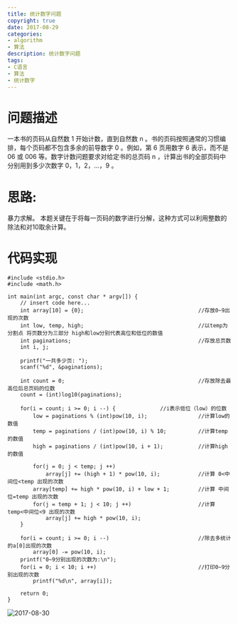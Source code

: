 ```yaml
---
title: 统计数字问题
copyright: true
date: 2017-08-29
categories: 
- algorithm
- 算法
description: 统计数字问题
tags:
- C语言
- 算法
- 统计数字
---
```


# 问题描述

一本书的页码从自然数 1 开始计数，直到自然数 n 。书的页码按照通常的习惯编排，每个页码都不包含多余的前导数字 0 。例如，第 6 页用数字 6 表示，而不是 06 或 006 等。数字计数问题要求对给定书的总页码 n ，计算出书的全部页码中分别用到多少次数字 0，1，2，...，9 。


# 思路:
  
暴力求解。
本题关键在于将每一页码的数字进行分解，这种方式可以利用整数的除法和对10取余计算。


# 代码实现

```
#include <stdio.h>
#include <math.h>
    
int main(int argc, const char * argv[]) {
    // insert code here...
    int array[10] = {0};                                    //存放0~9出现的次数
    int low, temp, high;                                    //以temp为分割点 将页数分为三部分 high和low分别代表高位和低位的数值 
    int paginations;                                        //存放总页数
    int i, j;
    
    printf("一共多少页: ");
    scanf("%d", &paginations);
    
    int count = 0;                                          //存放除去最高位后总页码的位数
    count = (int)log10(paginations);
    
    for(i = count; i >= 0; i --) { 				//i表示低位（low）的位数
        low = paginations % (int)pow(10, i);                //计算low的数值
        temp = paginations / (int)pow(10, i) % 10;          //计算temp的数值
        high = paginations / (int)pow(10, i + 1);           //计算high的数值
        
        for(j = 0; j < temp; j ++)
            array[j] += (high + 1) * pow(10, i);            //计算 0<中间位<temp 出现的次数
        array[temp] += high * pow(10, i) + low + 1;         //计算 中间位=temp 出现的次数
        for(j = temp + 1; j < 10; j ++)                     //计算 temp<中间位<9 出现的次数
            array[j] += high * pow(10, i);
    }
    
    for(i = count; i >= 0; i --)                            //除去多统计的a[0]出现的次数
        array[0] -= pow(10, i);
    printf("0~9分别出现的次数为:\n");
    for(i = 0; i < 10; i ++)                                //打印0~9分别出现的次数
        printf("%d\n", array[i]);
    
    return 0;
}
```

![2017-08-30](http://ovefvi4g3.bkt.clouddn.com/2017-08-30-1.png)



